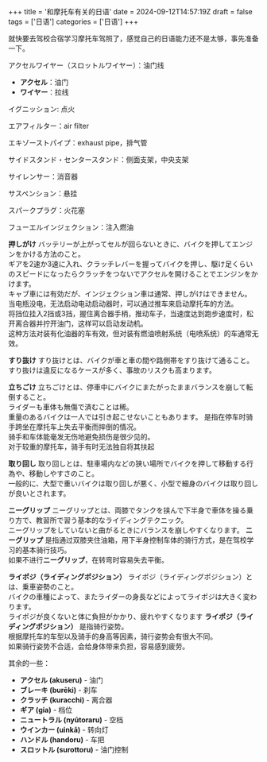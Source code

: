 +++
title = '和摩托车有关的日语'
date = 2024-09-12T14:57:19Z
draft = false
tags = ['日语']
categories = ['日语']
+++

就快要去驾校合宿学习摩托车驾照了，感觉自己的日语能力还不是太够，事先准备一下。

<!--more-->

アクセルワイヤー（スロットルワイヤー）：油门线
- **アクセル**：油门
- **ワイヤー**：拉线

イグニッション: 点火

エアフィルター：air filter

エキゾーストパイプ：exhaust pipe，排气管

サイドスタンド・センタースタンド：侧面支架，中央支架

サイレンサー：消音器

サスペンション：悬挂

スパークプラグ：火花塞

フューエルインジェクション：注入燃油

**押しがけ**
バッテリーが上がってセルが回らないときに、バイクを押してエンジンをかける方法のこと。  
ギアを2速か3速に入れ、クラッチレバーを握ってバイクを押し、駆け足くらいのスピードになったらクラッチをつないでアクセルを開けることでエンジンをかけます。  
キャブ車には有効だが、インジェクション車は通常、押しがけはできません。
当电瓶没电，无法启动电动启动器时，可以通过推车来启动摩托车的方法。  
将挡位挂入2挡或3挡，握住离合器手柄，推动车子，当速度达到跑步速度时，松开离合器并拧开油门，这样可以启动发动机。  
这种方法对装有化油器的车有效，但对装有燃油喷射系统（电喷系统）的车通常无效。

**すり抜け**
すり抜けとは、バイクが車と車の間や路側帯をすり抜けて通ること。  
すり抜けは違反になるケースが多く、事故のリスクも高まります。

**立ちごけ**
立ちごけとは、停車中にバイクにまたがったままバランスを崩して転倒すること。  
ライダーも車体も無傷で済むことは稀。  
重量のあるバイクは一人では引き起こせないこともあります。
是指在停车时骑手跨坐在摩托车上失去平衡而摔倒的情况。  
骑手和车体能毫发无伤地避免损伤是很少见的。  
对于较重的摩托车，骑手有时无法独自将其扶起

**取り回し** 
取り回しとは、駐車場内などの狭い場所でバイクを押して移動する行為や、移動しやすさのこと。  
一般的に、大型で重いバイクは取り回しが悪く、小型で細身のバイクは取り回しが良いとされます。

**ニーグリップ**
ニーグリップとは、両膝でタンクを挟んで下半身で車体を操る乗り方で、教習所で習う基本的なライディングテクニック。  
ニーグリップをしていないと曲がるときにバランスを崩しやすくなります。
**ニーグリップ** 是指通过双膝夹住油箱，用下半身控制车体的骑行方式，是在驾校学习的基本骑行技巧。  
如果不进行**ニーグリップ**，在转弯时容易失去平衡。

**ライポジ（ライディングポジション）**
ライポジ（ライディングポジション）とは、乗車姿勢のこと。  
バイクの車種によって、またライダーの身長などによってライポジは大きく変わります。  
ライポジが良くないと体に負担がかかり、疲れやすくなります
**ライポジ（ライディングポジション）** 是指骑行姿势。  
根据摩托车的车型以及骑手的身高等因素，骑行姿势会有很大不同。  
如果骑行姿势不合适，会给身体带来负担，容易感到疲劳。

其余的一些：
- **アクセル (akuseru)** - 油门
- **ブレーキ (burēki)** - 刹车
- **クラッチ (kuracchi)** - 离合器
- **ギア (gia)** - 档位
- **ニュートラル (nyūtoraru)** - 空档
- **ウインカー (uinkā)** - 转向灯
- **ハンドル (handoru)** - 车把
- **スロットル (surottoru)** - 油门控制








